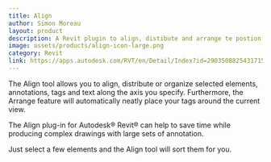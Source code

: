 ```yaml
---
title: Align
author: Simon Moreau
layout: product
description: A Revit plugin to align, distibute and arrange te postion of your model elements
image: assets/products/align-icon-large.png
category: Revit
link: https://apps.autodesk.com/RVT/en/Detail/Index?id=2903508825431715905&appLang=en&os=Win64
---
```


The Align tool allows you to align, distribute or organize selected elements, annotations, tags and text along the axis you specify. Furthermore, the Arrange feature will automatically neatly place your tags around the current view.

The Align plug-in for Autodesk® Revit® can help to save time while producing complex drawings with large sets of annotation.

Just select a few elements and the Align tool will sort them for you.
